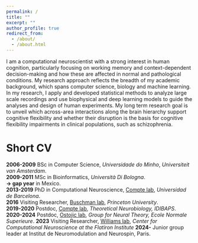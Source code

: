 ```yaml
---
permalink: /
title: ""
excerpt: ""
author_profile: true
redirect_from: 
  - /about/
  - /about.html
---
```


I am a computational neuroscientist with a strong interest in human cognition, particularly focusing on working memory and context-dependent decision-making and how these are affected in normal and pathological conditions. My research approach reflects the breadth of my academic background, which spans computer science, biology and machine learning. In my research, I apply and developed statistical methods to analyze large scale recordings and use biophysical and deep learning models to guide the analyses and design of human experiments. My long term research goal is to unveil which across-area interactions along the brain hierarchy support cognitive flexibility and whether their disruption is the basis for cognitive flexibility impairments in clinical populations, such as schizophrenia. 

Short CV
======
**2006-2009** BSc in Computer Science, *Universidade do Minho*, *Universiteit van Amsterdam*.  
**2009-2011** MSc in Bioinformatics, *Università Di Bologna*.  
**&#8594; gap year** in Mexico.  
**2013-2019** PhD in Computational Neuroscience, [Compte lab](https://braincircuitsbehavior.org/people), *Universidad de Barcelona*.  
**2016** Visiting Researcher, [Buschman lab](https://www.timbuschman.com/), *Princeton University*.  
**2019-2020** Postdoc, [Compte lab](https://braincircuitsbehavior.org/people), *Theoretical Neurobiology, IDIBAPS*.  
**2020-2024** Postdoc, [Ostojic lab](https://lnc2.dec.ens.fr/en/member/655/srdjan-ostojic), *Group for Neural Theory, Ecole Normale Superieure*. 
**2023** Visiting Researcher, [Williams lab](http://neurostatslab.org/), *Center for Computational Neuroscience at the Flatiron Institute*
**2024-** Junior group leader at Institut de Neuromodulation and Neurospin, Paris.

